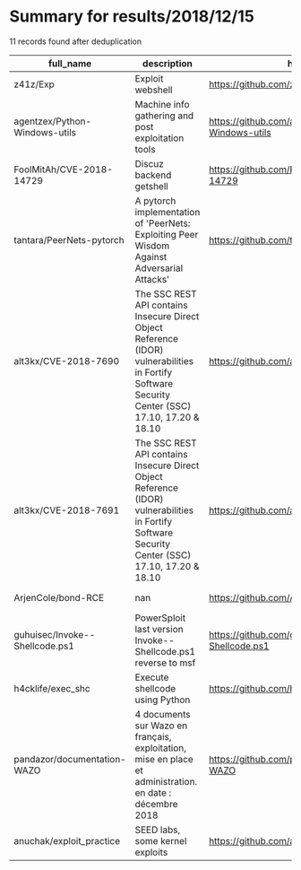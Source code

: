 
# Summary for results/2018/12/15
    
11 records found after deduplication

| full_name | description | html_url | matched_list | matched_count | pushed_at | size | stargazers_count | language | forks_count |
|--------------------------------|---------------------------------------------------------------------------------------------------------------------------------------------------|---------------------------------------------------|----------------|-----------------|---------------------------|--------|--------------------|------------|---------------|
| z41z/Exp | Exploit webshell | https://github.com/z41z/Exp | ['exploit'] | 1 | 2018-12-15 08:44:15+00:00 | 2955 | 0 | PHP | 0 |
| agentzex/Python-Windows-utils | Machine info gathering and post exploitation tools | https://github.com/agentzex/Python-Windows-utils | ['exploit'] | 1 | 2018-12-15 22:25:52+00:00 | 123 | 5 | Python | 2 |
| FoolMitAh/CVE-2018-14729 | Discuz backend getshell | https://github.com/FoolMitAh/CVE-2018-14729 | ['cve-2'] | 1 | 2018-12-15 10:30:34+00:00 | 635 | 82 | nan | 21 |
| tantara/PeerNets-pytorch | A pytorch implementation of 'PeerNets: Exploiting Peer Wisdom Against Adversarial Attacks' | https://github.com/tantara/PeerNets-pytorch | ['exploit'] | 1 | 2018-12-15 13:04:40+00:00 | 710 | 14 | Python | 2 |
| alt3kx/CVE-2018-7690 | The SSC REST API contains Insecure Direct Object Reference (IDOR) vulnerabilities in Fortify Software Security Center (SSC) 17.10, 17.20 & 18.10 | https://github.com/alt3kx/CVE-2018-7690 | ['cve-2'] | 1 | 2018-12-15 11:14:25+00:00 | 31 | 1 | nan | 0 |
| alt3kx/CVE-2018-7691 | The SSC REST API contains Insecure Direct Object Reference (IDOR) vulnerabilities in Fortify Software Security Center (SSC) 17.10, 17.20 & 18.10 | https://github.com/alt3kx/CVE-2018-7691 | ['cve-2'] | 1 | 2018-12-15 11:18:54+00:00 | 20 | 1 | nan | 0 |
| ArjenCole/bond-RCE | nan | https://github.com/ArjenCole/bond-RCE | ['rce'] | 1 | 2018-12-15 09:11:45+00:00 | 1552 | 0 | PHP | 0 |
| guhuisec/Invoke--Shellcode.ps1 | PowerSploit last version Invoke--Shellcode.ps1 reverse to msf | https://github.com/guhuisec/Invoke--Shellcode.ps1 | ['shellcode'] | 1 | 2018-12-15 07:44:46+00:00 | 9 | 3 | PowerShell | 6 |
| h4cklife/exec_shc | Execute shellcode using Python | https://github.com/h4cklife/exec_shc | ['shellcode'] | 1 | 2018-12-15 10:28:55+00:00 | 0 | 0 | Python | 0 |
| pandazor/documentation-WAZO | 4 documents sur Wazo en français, exploitation, mise en place et administration. en date : décembre 2018 | https://github.com/pandazor/documentation-WAZO | ['exploit'] | 1 | 2018-12-15 19:02:50+00:00 | 10000 | 0 | | 0 |
| anuchak/exploit_practice | SEED labs, some kernel exploits | https://github.com/anuchak/exploit_practice | ['exploit'] | 1 | 2018-12-15 20:16:04+00:00 | 1 | 0 | C | 0 |
